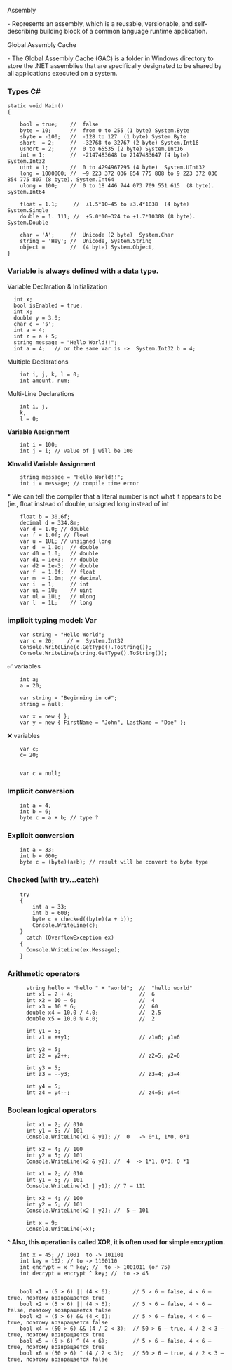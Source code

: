 
<p>Assembly<p> - Represents an assembly, which is a reusable, versionable, and self-describing building block of a common language runtime application.
<p>Global Assembly Cache<p> - The Global Assembly Cache (GAC) is a folder in Windows directory to store the .NET assemblies that are specifically designated to be shared by all applications executed on a system.


<h3>Types C# </h3>


    static void Main() 
    { 

        bool = true;    //  false 
        byte = 10;      //  from 0 to 255 (1 byte) System.Byte
        sbyte = -100;   //  -128 to 127  (1 byte) System.Byte 
        short  = 2;     //  -32768 to 32767 (2 byte) System.Int16 
        ushort = 2;     //  0 to 65535 (2 byte) System.Int16
        int = 1;        //  -2147483648 to 2147483647 (4 byte) System.Int32
        uint = 1;       //  0 to 4294967295 (4 byte)  System.UInt32
        long = 1000000; //  –9 223 372 036 854 775 808 to 9 223 372 036 854 775 807 (8 byte). System.Int64
        ulong = 100;    //  0 to 18 446 744 073 709 551 615  (8 byte). System.Int64

        float = 1.1;     //  ±1.5*10−45 to ±3.4*1038  (4 byte)  System.Single
        double = 1. 111; //  ±5.0*10−324 to ±1.7*10308 (8 byte). System.Double

        char = 'A';     //  Unicode (2 byte)  System.Char
        string = 'Hey'; //  Unicode, System.String
        object =        //  (4 byte) System.Object,
    }



<h3>  Variable is always defined with a data type.</h3>
<p> Variable Declaration & Initialization <p>

      int x;  
      bool isEnabled = true;
      int x;
      double y = 3.0;
      char c = 's';
      int a = 4;
      int z = a + 5; 
      string message = "Hello World!!";
      int a = 4;   // or the same Var is ->  System.Int32 b = 4;

<p>Multiple Declarations </p>

        int i, j, k, l = 0;
        int amount, num;

<p> Multi-Line Declarations </p>

        int i, j, 
        k, 
        l = 0;

<b> Variable Assignment</b>

        int i = 100;
        int j = i; // value of j will be 100

<b>❌Invalid Variable Assignment</b>

        string message = "Hello World!!";
        int i = message; // compile time error


<p> * We can tell the compiler that a literal number is not what it appears to be (ie., float instead of double, unsigned long instead of int  <p>


        float b = 30.6f;
        decimal d = 334.8m;
        var d = 1.0; // double
        var f = 1.0f; // float
        var u = 1UL; // unsigned long
        var d  = 1.0d;  // double
        var d0 = 1.0;   // double
        var d1 = 1e+3;  // double
        var d2 = 1e-3;  // double
        var f  = 1.0f;  // float
        var m  = 1.0m;  // decimal
        var i  = 1;     // int
        var ui = 1U;    // uint
        var ul = 1UL;   // ulong
        var l  = 1L;    // long


<h3>implicit typing model:  Var </h3>

        var string = "Hello World";
        var c = 20;    // =  System.Int32 
        Console.WriteLine(c.GetType().ToString());
        Console.WriteLine(string.GetType().ToString());


<p>✅ variables </p>

        int a;
        a = 20;

        var string = "Beginning in c#";
        string = null;

        var x = new { };
        var y = new { FirstName = "John", LastName = "Doe" };


<p>❌ variables </p>

        var c;
        c= 20;


        var c = null;


<h3> Implicit conversion </h3>

        int a = 4;
        int b = 6;
        byte c = a + b; // type ?  
       

<h3> Explicit conversion </h3>
        
        int a = 33;
        int b = 600;
        byte c = (byte)(a+b); // result will be convert to byte type 


<h3> Checked (with try...catch) </h3>
      

        try
        {
            int a = 33;
            int b = 600;
            byte c = checked((byte)(a + b));
            Console.WriteLine(c);
        }
          catch (OverflowException ex)
        {
          Console.WriteLine(ex.Message);
        }



<h3>  </h3>


<h3> Arithmetic operators </h3>

         
          string hello = "hello " + "world";  //  "hello world"
          int x1 = 2 + 4;                     //  6
          int x2 = 10 – 6;                    //  4
          int x3 = 10 * 6;                    //  60
          double x4 = 10.0 / 4.0;             //  2.5
          double x5 = 10.0 % 4.0;             //  2
          
          int y1 = 5;
          int z1 = ++y1;                      // z1=6; y1=6
          
          int y2 = 5;
          int z2 = y2++;                      // z2=5; y2=6
          
          int y3 = 5;
          int z3 = --y3;                      // z3=4; y3=4
         
          int y4 = 5;
          int z4 = y4--;                      // z4=5; y4=4


<h3>Boolean logical operators</h3>
         
         
          int x1 = 2; // 010
          int y1 = 5; // 101
          Console.WriteLine(x1 & y1); //  0   -> 0*1, 1*0, 0*1

          int x2 = 4; // 100
          int y2 = 5; // 101
          Console.WriteLine(x2 & y2); //  4  -> 1*1, 0*0, 0 *1

          int x1 = 2; // 010
          int y1 = 5; // 101
          Console.WriteLine(x1 | y1); // 7 – 111

          int x2 = 4; // 100
          int y2 = 5; // 101
          Console.WriteLine(x2 | y2); //  5 – 101

          int x = 9; 
          Console.WriteLine(~x);



<b> ^ Also, this operation is called XOR, it is often used for simple encryption. </b>

       
        int x = 45; // 1001  to -> 101101
        int key = 102; // to -> 1100110
        int encrypt = x ^ key; //  to -> 1001011 (or 75)
        int decrypt = encrypt ^ key; //  to -> 45


        bool x1 = (5 > 6) || (4 < 6);       // 5 > 6 – false, 4 < 6 – true, поэтому возвращается true
        bool x2 = (5 > 6) || (4 > 6);       // 5 > 6 – false, 4 > 6 – false, поэтому возвращается false
        bool x3 = (5 > 6) && (4 < 6);       // 5 > 6 – false, 4 < 6 – true, поэтому возвращается false
        bool x4 = (50 > 6) && (4 / 2 < 3);  // 50 > 6 – true, 4 / 2 < 3 – true, поэтому возвращается true
        bool x5 = (5 > 6) ^ (4 < 6);        // 5 > 6 – false, 4 < 6 – true, поэтому возвращается true
        bool x6 = (50 > 6) ^ (4 / 2 < 3);   // 50 > 6 – true, 4 / 2 < 3 – true, поэтому возвращается false
















